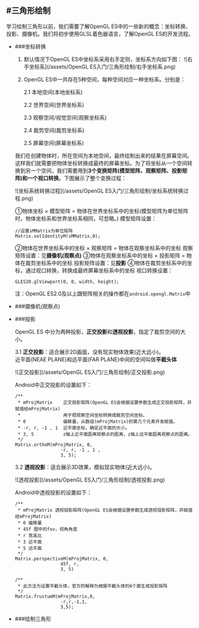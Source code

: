 #三角形绘制
---
学习绘制三角形以前，我们需要了解OpenGL ES中的一些新的概念：坐标转换、投影、摄像机。我们将初步使用GLSL着色器语言，了解OpenGL ES的开发流程。
* ###坐标转换
   1. 默认情况下OpenGL ES中坐标系采用右手定则，坐标系方向如下图：
   ![右手坐标系](/assets/OpenGL ES入门/三角形绘制/右手坐标系.png)

   2. OpenGL ES中一共存在5种空间，每种空间对应一种坐标系。分别是：

      2.1 本地空间\(本地坐标系\)

      2.2 世界空间\(世界坐标系\)

      2.3 观察空间/视觉空间\(观察坐标系\)

      2.4 裁剪空间\(裁剪坐标系\)

      2.5 屏幕空间\(屏幕坐标系\)

   我们在创建物体时，所在空间为本地空间，最终绘制出来的结果在屏幕空间。这样我们就需要把物体坐标转换成最终的屏幕坐标。为了将坐标从一个空间转换到另一个空间，我们需要用到**3个变换矩阵\(模型矩阵、观察矩阵、投影矩阵\)**和一个**视口转换**。下图展示了整个变换过程：

   ![坐标系统转换过程](/assets/OpenGL ES入门/三角形绘制/坐标系统转换过程.png)
   
   ①物体坐标 × 模型矩阵 = 物体在世界坐标系中的坐标(模型矩阵为单位矩阵时，物体坐标系和世界坐标系相同，可忽略。)
   模型矩阵设置：
   ```
   //设置sMMatrix为单位矩阵
   Matrix.setIdentityM(sMMatrix,0);
   
   ```
   ②物体在世界坐标系中的坐标 × 观察矩阵 = 物体在观察坐标系中的坐标
   观察矩阵设置：见**摄像机(观察点)**
   ③物体在观察坐标系中的坐标 × 投影矩阵 = 物体在裁剪坐标系中的坐标
   投影矩阵设置：见**投影**
   ④物体在裁剪坐标系中的坐标，通过视口转换，转换成最终屏幕坐标系中的坐标
   视口转换设置：
   ```
   GLES20.glViewport(0, 0, width, height);
   ```
   注：OpenGL ES2.0及以上跟矩阵相关的操作都在`android.opengl.Matrix`中
   
* ###摄像机(观察点)

* ###投影

   OpenGL ES 中分为两种投影，**正交投影**和**透视投影**，指定了裁剪空间的大小。

   3.1 **正交投影**：适合展示2D画面，没有现实物体效果\(近大远小\)。  
   近平面\(NEAE PLANE\)和远平面\(FAR PLANE\)中间的空间叫做**平截头体**

   ![正交投影](/assets/OpenGL ES入门/三角形绘制/正交投影.png)

   Android中正交投影的设置如下：

   ```
   /**
    * mProjMatrix    正交投影矩阵(OpenGL ES会根据设置参数生成正交投影矩阵，并赋值给mProjMatrix)
    *                用于把观察空间坐标转换成裁剪空间坐标。
    * 0              偏移量，从数组(mProjMatrix)的第几个元素开发赋值。
    * -r, r, -1 , 1  近平面坐标，确定近平面的大小。
    * 3, 5           z轴上近平面距离观察点的距离，z轴上远平面距离观察点的距离。
    */
   Matrix.orthoM(mProjMatrix, 0, 
                    -r, r, -1 , 1 ,
                    3, 5);
   ```

   3.2 **透视投影**：适合展示3D效果，模拟现实物体\(近大远小\)。

   ![透视投影](/assets/OpenGL ES入门/三角形绘制/透视投影.png)

   Android中透视投影的设置如下：

   ```
   /**
    * mProjMatrix 透视投影矩阵(OpenGL ES会根据设置参数生成透视投影矩阵，并赋值给mProjMatrix)
    * 0 偏移量
    * 45f 图中的fov，视角角度
    * r 宽高比
    * 3 近平面
    * 5 远平面
    */              
   Matrix.perspectiveM(mProjMatrix, 0,
                    45f, r, 
                    3, 5)

   /**
    * 此方法为设置平截头体，官方的解释为根据平截头体的6个面生成投影矩阵
    */
   Matrix.frustumM(mProjMatrix,0,
                    -r,r,-1,1,
                    3,5);
   ```


* ###绘制三角形